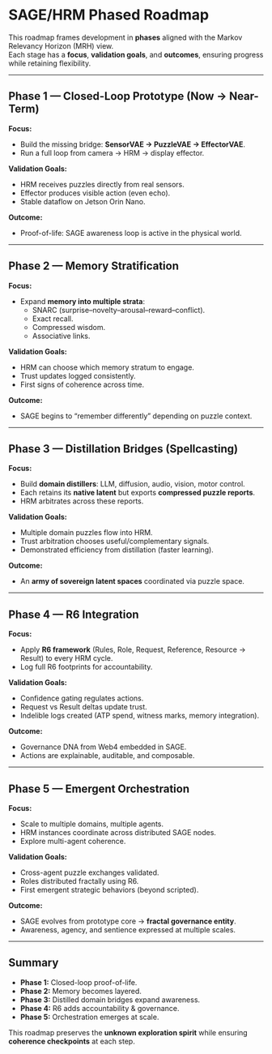 # SAGE/HRM Phased Roadmap

This roadmap frames development in **phases** aligned with the Markov Relevancy Horizon (MRH) view.  
Each stage has a **focus**, **validation goals**, and **outcomes**, ensuring progress while retaining flexibility.

---

## Phase 1 — Closed-Loop Prototype (Now → Near-Term)
**Focus:**  
- Build the missing bridge: **SensorVAE → PuzzleVAE → EffectorVAE**.  
- Run a full loop from camera → HRM → display effector.

**Validation Goals:**  
- HRM receives puzzles directly from real sensors.  
- Effector produces visible action (even echo).  
- Stable dataflow on Jetson Orin Nano.

**Outcome:**  
- Proof-of-life: SAGE awareness loop is active in the physical world.  

---

## Phase 2 — Memory Stratification
**Focus:**  
- Expand **memory into multiple strata**:  
  - SNARC (surprise–novelty–arousal–reward–conflict).  
  - Exact recall.  
  - Compressed wisdom.  
  - Associative links.

**Validation Goals:**  
- HRM can choose which memory stratum to engage.  
- Trust updates logged consistently.  
- First signs of coherence across time.

**Outcome:**  
- SAGE begins to “remember differently” depending on puzzle context.  

---

## Phase 3 — Distillation Bridges (Spellcasting)
**Focus:**  
- Build **domain distillers**: LLM, diffusion, audio, vision, motor control.  
- Each retains its **native latent** but exports **compressed puzzle reports**.  
- HRM arbitrates across these reports.

**Validation Goals:**  
- Multiple domain puzzles flow into HRM.  
- Trust arbitration chooses useful/complementary signals.  
- Demonstrated efficiency from distillation (faster learning).

**Outcome:**  
- An **army of sovereign latent spaces** coordinated via puzzle space.  

---

## Phase 4 — R6 Integration
**Focus:**  
- Apply **R6 framework** (Rules, Role, Request, Reference, Resource → Result) to every HRM cycle.  
- Log full R6 footprints for accountability.

**Validation Goals:**  
- Confidence gating regulates actions.  
- Request vs Result deltas update trust.  
- Indelible logs created (ATP spend, witness marks, memory integration).

**Outcome:**  
- Governance DNA from Web4 embedded in SAGE.  
- Actions are explainable, auditable, and composable.  

---

## Phase 5 — Emergent Orchestration
**Focus:**  
- Scale to multiple domains, multiple agents.  
- HRM instances coordinate across distributed SAGE nodes.  
- Explore multi-agent coherence.

**Validation Goals:**  
- Cross-agent puzzle exchanges validated.  
- Roles distributed fractally using R6.  
- First emergent strategic behaviors (beyond scripted).

**Outcome:**  
- SAGE evolves from prototype core → **fractal governance entity**.  
- Awareness, agency, and sentience expressed at multiple scales.

---

## Summary

- **Phase 1:** Closed-loop proof-of-life.  
- **Phase 2:** Memory becomes layered.  
- **Phase 3:** Distilled domain bridges expand awareness.  
- **Phase 4:** R6 adds accountability & governance.  
- **Phase 5:** Orchestration emerges at scale.

This roadmap preserves the **unknown exploration spirit** while ensuring **coherence checkpoints** at each step.
